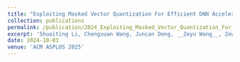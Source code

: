 ```yaml
---
title: "Exploiting Masked Vector Quantization For Efficient DNN Acceleration"
collection: publications
permalink: /publication/2024_Exploiting_Masked_Vector_Quantization_For_Efficient_DNN_Acceleration
excerpt: 'Shuaiting Li, Chengxuan Wang, Juncan Deng, __Zeyu Wang__, Zewen Ye, Zongsheng Wang, Haibin Shen, Kejie Huang'
date: 2024-10-03
venue: 'ACM ASPLOS 2025'
---
```

